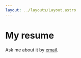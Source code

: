 ```yaml
---
layout: ../layouts/Layout.astro
---
```


# My resume

Ask me about it by [email](mailto:karl@guillotte.info).
